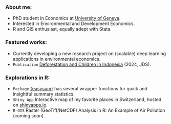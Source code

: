 ### About me: 
- PhD student in Economics at [University of Geneva](https://www.unige.ch/gsem/en/research/institutes/iee/).
- Interested in Environmental and Development Economics.
- R and GIS enthusiast, equally adept with Stata.

### Featured works: 
- Currently developing a new research project on (scalable) deep learning applications in environmental economics.
- `Publication` [Deforestation and Children in Indonesia](https://www.tandfonline.com/doi/full/10.1080/00220388.2024.2404561) (2024, JDS).

### Explorations in R: 
- `Package` [{easysum}](https://github.com/takakishi/easysum) has several wrapper functions for quick and insightful summary statistics.
- `Shiny App` Interactive map of my favorite places in Switzerland, hosted on [shinyapps.io](https://takaakikishida.shinyapps.io/swiss_maps/).
- `R-GIS` Raster (GeoTiff/NetCDF) Analysis in R: An Example of Air Pollution (coming soon).
